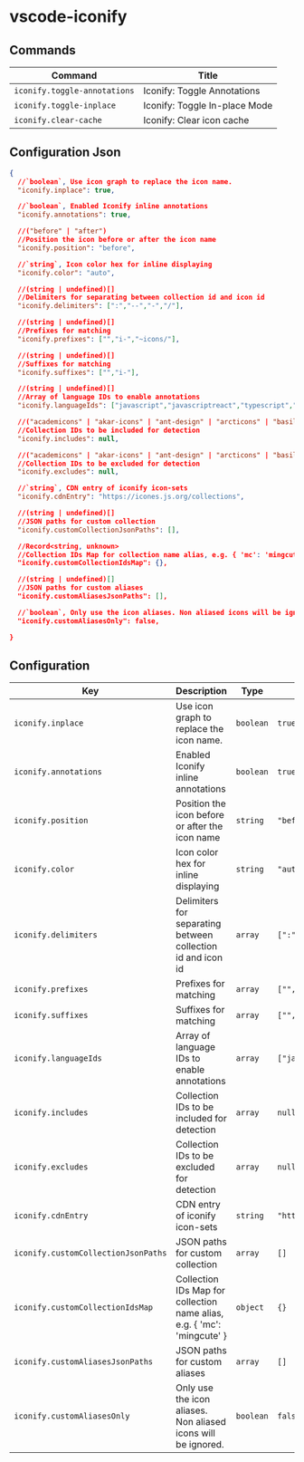 # vscode-iconify

## Commands

| Command                      | Title                         |
| ---------------------------- | ----------------------------- |
| `iconify.toggle-annotations` | Iconify: Toggle Annotations   |
| `iconify.toggle-inplace`     | Iconify: Toggle In-place Mode |
| `iconify.clear-cache`        | Iconify: Clear icon cache     |

## Configuration Json

```json
{
  //`boolean`, Use icon graph to replace the icon name. 
  "iconify.inplace": true,

  //`boolean`, Enabled Iconify inline annotations 
  "iconify.annotations": true,

  //("before" | "after")
  //Position the icon before or after the icon name
  "iconify.position": "before",

  //`string`, Icon color hex for inline displaying 
  "iconify.color": "auto",

  //(string | undefined)[]
  //Delimiters for separating between collection id and icon id
  "iconify.delimiters": [":","--","-","/"],

  //(string | undefined)[]
  //Prefixes for matching
  "iconify.prefixes": ["","i-","~icons/"],

  //(string | undefined)[]
  //Suffixes for matching
  "iconify.suffixes": ["","i-"],

  //(string | undefined)[]
  //Array of language IDs to enable annotations
  "iconify.languageIds": ["javascript","javascriptreact","typescript","typescriptreact","vue","svelte","html","pug","json","yaml","markdown","mdx"],

  //("academicons" | "akar-icons" | "ant-design" | "arcticons" | "basil" | "bi" | "bitcoin-icons" | "bpmn" | "brandico" | "bx" | "bxl" | "bxs" | "bytesize" | "carbon" | "catppuccin" | "cbi" | "charm" | "ci" | "cib" | "cif" | "cil" | "circle-flags" | "circum" | "clarity" | "codicon" | "covid" | "cryptocurrency" | "cryptocurrency-color" | "dashicons" | "devicon" | "devicon-plain" | "ei" | "el" | "emojione" | "emojione-monotone" | "emojione-v1" | "entypo" | "entypo-social" | "eos-icons" | "ep" | "et" | "eva" | "f7" | "fa" | "fa-brands" | "fa-regular" | "fa-solid" | "fa6-brands" | "fa6-regular" | "fa6-solid" | "fad" | "fe" | "feather" | "file-icons" | "flag" | "flagpack" | "flat-color-icons" | "flat-ui" | "flowbite" | "fluent" | "fluent-emoji" | "fluent-emoji-flat" | "fluent-emoji-high-contrast" | "fluent-mdl2" | "fontelico" | "fontisto" | "formkit" | "foundation" | "fxemoji" | "gala" | "game-icons" | "geo" | "gg" | "gis" | "gravity-ui" | "gridicons" | "grommet-icons" | "guidance" | "healthicons" | "heroicons" | "heroicons-outline" | "heroicons-solid" | "hugeicons" | "humbleicons" | "ic" | "icomoon-free" | "icon-park" | "icon-park-outline" | "icon-park-solid" | "icon-park-twotone" | "iconamoon" | "iconoir" | "icons8" | "il" | "ion" | "iwwa" | "jam" | "la" | "lets-icons" | "line-md" | "logos" | "ls" | "lucide" | "mage" | "majesticons" | "maki" | "map" | "marketeq" | "material-symbols" | "material-symbols-light" | "mdi" | "mdi-light" | "medical-icon" | "memory" | "meteocons" | "mi" | "mingcute" | "mono-icons" | "mynaui" | "nimbus" | "nonicons" | "noto" | "noto-v1" | "octicon" | "oi" | "ooui" | "openmoji" | "oui" | "pajamas" | "pepicons" | "pepicons-pencil" | "pepicons-pop" | "pepicons-print" | "ph" | "pixelarticons" | "prime" | "ps" | "quill" | "radix-icons" | "raphael" | "ri" | "rivet-icons" | "si-glyph" | "simple-icons" | "simple-line-icons" | "skill-icons" | "solar" | "streamline" | "streamline-emojis" | "subway" | "svg-spinners" | "system-uicons" | "tabler" | "tdesign" | "teenyicons" | "token" | "token-branded" | "topcoat" | "twemoji" | "typcn" | "uil" | "uim" | "uis" | "uit" | "uiw" | "unjs" | "vaadin" | "vs" | "vscode-icons" | "websymbol" | "weui" | "whh" | "wi" | "wpf" | "zmdi" | "zondicons" | undefined)[]
  //Collection IDs to be included for detection
  "iconify.includes": null,

  //("academicons" | "akar-icons" | "ant-design" | "arcticons" | "basil" | "bi" | "bitcoin-icons" | "bpmn" | "brandico" | "bx" | "bxl" | "bxs" | "bytesize" | "carbon" | "catppuccin" | "cbi" | "charm" | "ci" | "cib" | "cif" | "cil" | "circle-flags" | "circum" | "clarity" | "codicon" | "covid" | "cryptocurrency" | "cryptocurrency-color" | "dashicons" | "devicon" | "devicon-plain" | "ei" | "el" | "emojione" | "emojione-monotone" | "emojione-v1" | "entypo" | "entypo-social" | "eos-icons" | "ep" | "et" | "eva" | "f7" | "fa" | "fa-brands" | "fa-regular" | "fa-solid" | "fa6-brands" | "fa6-regular" | "fa6-solid" | "fad" | "fe" | "feather" | "file-icons" | "flag" | "flagpack" | "flat-color-icons" | "flat-ui" | "flowbite" | "fluent" | "fluent-emoji" | "fluent-emoji-flat" | "fluent-emoji-high-contrast" | "fluent-mdl2" | "fontelico" | "fontisto" | "formkit" | "foundation" | "fxemoji" | "gala" | "game-icons" | "geo" | "gg" | "gis" | "gravity-ui" | "gridicons" | "grommet-icons" | "guidance" | "healthicons" | "heroicons" | "heroicons-outline" | "heroicons-solid" | "hugeicons" | "humbleicons" | "ic" | "icomoon-free" | "icon-park" | "icon-park-outline" | "icon-park-solid" | "icon-park-twotone" | "iconamoon" | "iconoir" | "icons8" | "il" | "ion" | "iwwa" | "jam" | "la" | "lets-icons" | "line-md" | "logos" | "ls" | "lucide" | "mage" | "majesticons" | "maki" | "map" | "marketeq" | "material-symbols" | "material-symbols-light" | "mdi" | "mdi-light" | "medical-icon" | "memory" | "meteocons" | "mi" | "mingcute" | "mono-icons" | "mynaui" | "nimbus" | "nonicons" | "noto" | "noto-v1" | "octicon" | "oi" | "ooui" | "openmoji" | "oui" | "pajamas" | "pepicons" | "pepicons-pencil" | "pepicons-pop" | "pepicons-print" | "ph" | "pixelarticons" | "prime" | "ps" | "quill" | "radix-icons" | "raphael" | "ri" | "rivet-icons" | "si-glyph" | "simple-icons" | "simple-line-icons" | "skill-icons" | "solar" | "streamline" | "streamline-emojis" | "subway" | "svg-spinners" | "system-uicons" | "tabler" | "tdesign" | "teenyicons" | "token" | "token-branded" | "topcoat" | "twemoji" | "typcn" | "uil" | "uim" | "uis" | "uit" | "uiw" | "unjs" | "vaadin" | "vs" | "vscode-icons" | "websymbol" | "weui" | "whh" | "wi" | "wpf" | "zmdi" | "zondicons" | undefined)[]
  //Collection IDs to be excluded for detection
  "iconify.excludes": null,

  //`string`, CDN entry of iconify icon-sets 
  "iconify.cdnEntry": "https://icones.js.org/collections",

  //(string | undefined)[]
  //JSON paths for custom collection
  "iconify.customCollectionJsonPaths": [],

  //Record<string, unknown>
  //Collection IDs Map for collection name alias, e.g. { 'mc': 'mingcute' }
  "iconify.customCollectionIdsMap": {},

  //(string | undefined)[]
  //JSON paths for custom aliases
  "iconify.customAliasesJsonPaths": [],

  //`boolean`, Only use the icon aliases. Non aliased icons will be ignored. 
  "iconify.customAliasesOnly": false,

}
```

## Configuration

| Key                                 | Description                                                             | Type      | Default                                                                                                                      |
| ----------------------------------- | ----------------------------------------------------------------------- | --------- | ---------------------------------------------------------------------------------------------------------------------------- |
| `iconify.inplace`                   | Use icon graph to replace the icon name.                                | `boolean` | `true`                                                                                                                       |
| `iconify.annotations`               | Enabled Iconify inline annotations                                      | `boolean` | `true`                                                                                                                       |
| `iconify.position`                  | Position the icon before or after the icon name                         | `string`  | `"before"`                                                                                                                   |
| `iconify.color`                     | Icon color hex for inline displaying                                    | `string`  | `"auto"`                                                                                                                     |
| `iconify.delimiters`                | Delimiters for separating between collection id and icon id             | `array`   | `[":","--","-","/"]`                                                                                                         |
| `iconify.prefixes`                  | Prefixes for matching                                                   | `array`   | `["","i-","~icons/"]`                                                                                                        |
| `iconify.suffixes`                  | Suffixes for matching                                                   | `array`   | `["","i-"]`                                                                                                                  |
| `iconify.languageIds`               | Array of language IDs to enable annotations                             | `array`   | `["javascript","javascriptreact","typescript","typescriptreact","vue","svelte","html","pug","json","yaml","markdown","mdx"]` |
| `iconify.includes`                  | Collection IDs to be included for detection                             | `array`   | `null`                                                                                                                       |
| `iconify.excludes`                  | Collection IDs to be excluded for detection                             | `array`   | `null`                                                                                                                       |
| `iconify.cdnEntry`                  | CDN entry of iconify icon-sets                                          | `string`  | `"https://icones.js.org/collections"`                                                                                        |
| `iconify.customCollectionJsonPaths` | JSON paths for custom collection                                        | `array`   | `[]`                                                                                                                         |
| `iconify.customCollectionIdsMap`    | Collection IDs Map for collection name alias, e.g. { 'mc': 'mingcute' } | `object`  | `{}`                                                                                                                         |
| `iconify.customAliasesJsonPaths`    | JSON paths for custom aliases                                           | `array`   | `[]`                                                                                                                         |
| `iconify.customAliasesOnly`         | Only use the icon aliases. Non aliased icons will be ignored.           | `boolean` | `false`                                                                                                                      |